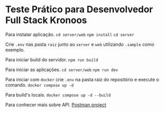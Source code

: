 # Teste Prático para Desenvolvedor Full Stack Kronoos

Para instalar aplicação.
`cd server/web`
`npm install`
`cd server`

Crie `.env` nas pasta `raiz` junto ao `server` e `web` utilizando `.sample` como exemplo.

Para iniciar build do servidor.
`npm run build`

Para iniciar as aplicações.
`cd server/web`
`npm run dev`

Para iniciar com `docker` crie `.env` na pasta raiz do repositório e execute o comando.
`docker compose up -d`

Para build's locais.
`docker compose up -d --build`

Para conhecer mais sobre API.
[Postman project](https://galactic-rocket-510252.postman.co/workspace/Test~4e067a62-4e4d-4926-ab36-de72c632ec7a/collection/4118327-80ac96df-4140-4173-95e0-84b603f1eb38?action=share&creator=4118327)